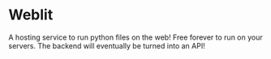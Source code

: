 # Weblit
A hosting service to run python files on the web! Free forever to run on your servers. The backend will eventually be turned into an API!
